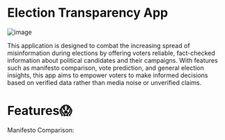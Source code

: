 
<h1>Election Transparency App</h1>

![image](https://github.com/user-attachments/assets/80a0559e-14b5-4d72-872b-13da49b837d7)

This application is designed to combat the increasing spread of misinformation during elections by offering voters reliable, fact-checked information about political candidates and their campaigns. With features such as manifesto comparison, vote prediction, and general election insights, this app aims to empower voters to make informed decisions based on verified data rather than media noise or unverified claims.

<h1>Features😱</h1>
  </h2>Manifesto Comparison:</h2>

